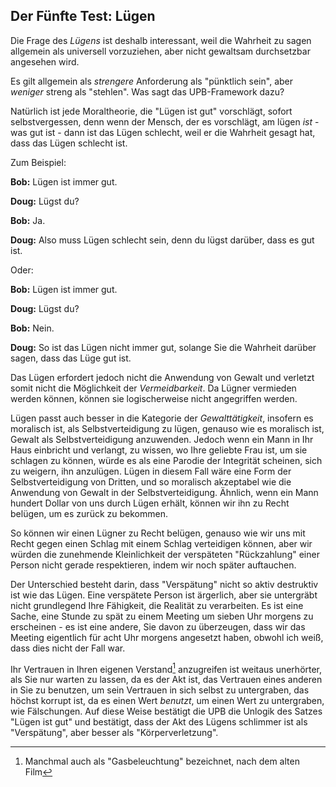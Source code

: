 ## Der Fünfte Test: Lügen

Die Frage des *Lügens* ist deshalb interessant, weil die Wahrheit zu sagen allgemein als universell vorzuziehen, aber nicht gewaltsam durchsetzbar angesehen wird.

Es gilt allgemein als *strengere* Anforderung als "pünktlich sein", aber *weniger* streng als "stehlen". Was sagt das UPB-Framework dazu?

Natürlich ist jede Moraltheorie, die "Lügen ist gut" vorschlägt, sofort selbstvergessen, denn wenn der Mensch, der es vorschlägt, am lügen *ist* - was gut ist - dann ist das Lügen schlecht, weil er die Wahrheit gesagt hat, dass das Lügen schlecht ist.

Zum Beispiel:

**Bob:** Lügen ist immer gut.

**Doug:** Lügst du?

**Bob:** Ja.

**Doug:** Also muss Lügen schlecht sein, denn du lügst darüber, dass es gut ist.

Oder:

**Bob:** Lügen ist immer gut.

**Doug:** Lügst du?

**Bob:** Nein.

**Doug:** So ist das Lügen nicht immer gut, solange Sie die Wahrheit darüber sagen, dass das Lüge gut ist.

Das Lügen erfordert jedoch nicht die Anwendung von Gewalt und verletzt somit nicht die Möglichkeit der *Vermeidbarkeit*. Da Lügner vermieden werden können, können sie logischerweise nicht angegriffen werden.

Lügen passt auch besser in die Kategorie der *Gewalttätigkeit*, insofern es moralisch ist, als Selbstverteidigung zu lügen, genauso wie es moralisch ist, Gewalt als Selbstverteidigung anzuwenden. Jedoch wenn ein Mann in Ihr Haus einbricht und verlangt, zu wissen, wo Ihre geliebte Frau ist, um sie schlagen zu können, würde es als eine Parodie der Integrität scheinen, sich zu weigern, ihn anzulügen. Lügen in diesem Fall wäre eine Form der Selbstverteidigung von Dritten, und so moralisch akzeptabel wie die Anwendung von Gewalt in der Selbstverteidigung. Ähnlich, wenn ein Mann hundert Dollar von uns durch Lügen erhält, können wir ihn zu Recht belügen, um es zurück zu bekommen.

So können wir einen Lügner zu Recht belügen, genauso wie wir uns mit Recht gegen einen Schlag mit einem Schlag verteidigen können, aber wir würden die zunehmende Kleinlichkeit der verspäteten "Rückzahlung" einer Person nicht gerade respektieren, indem wir noch später auftauchen.

Der Unterschied besteht darin, dass "Verspätung" nicht so aktiv destruktiv ist wie das Lügen. Eine verspätete Person ist ärgerlich, aber sie untergräbt nicht grundlegend Ihre Fähigkeit, die Realität zu verarbeiten. Es ist eine Sache, eine Stunde zu spät zu einem Meeting um sieben Uhr morgens zu erscheinen - es ist eine andere, Sie davon zu überzeugen, dass wir das Meeting eigentlich für acht Uhr morgens angesetzt haben, obwohl ich weiß, dass dies nicht der Fall war.

Ihr Vertrauen in Ihren eigenen Verstand[^5] anzugreifen ist weitaus unerhörter, als Sie nur warten zu lassen, da es der Akt ist, das Vertrauen eines anderen in Sie zu benutzen, um sein Vertrauen in sich selbst zu untergraben, das höchst korrupt ist, da es einen Wert *benutzt*, um einen Wert zu untergraben, wie Fälschungen. Auf diese Weise bestätigt die UPB die Unlogik des Satzes "Lügen ist gut" und bestätigt, dass der Akt des Lügens schlimmer ist als "Verspätung", aber besser als "Körperverletzung".

[^5]: Manchmal auch als "Gasbeleuchtung" bezeichnet, nach dem alten Film
